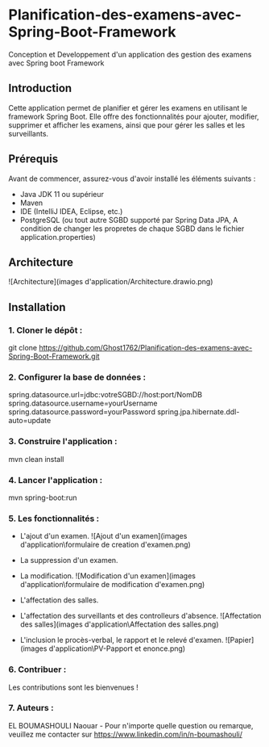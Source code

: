# Planification-des-examens-avec-Spring-Boot-Framework
Conception et Developpement d'un application des gestion des examens avec Spring boot Framework

## Introduction
Cette application permet de planifier et gérer les examens en utilisant le framework Spring Boot. Elle offre des fonctionnalités pour ajouter, modifier, supprimer et afficher les examens, ainsi que pour gérer les salles et les surveillants.

## Prérequis
Avant de commencer, assurez-vous d'avoir installé les éléments suivants :

- Java JDK 11 ou supérieur
- Maven
- IDE (IntelliJ IDEA, Eclipse, etc.)
- PostgreSQL (ou tout autre SGBD supporté par Spring Data JPA, A condition de changer les propretes de chaque SGBD dans le fichier application.properties)

## Architecture
![Architecture](images d'application/Architecture.drawio.png)


## Installation

### 1. Cloner le dépôt :
git clone https://github.com/Ghost1762/Planification-des-examens-avec-Spring-Boot-Framework.git

### 2. Configurer la base de données :
spring.datasource.url=jdbc:votreSGBD://host:port/NomDB
spring.datasource.username=yourUsername
spring.datasource.password=yourPassword
spring.jpa.hibernate.ddl-auto=update

### 3. Construire l'application :
mvn clean install

### 4. Lancer l'application :
mvn spring-boot:run

### 5. Les fonctionnalités :
- L'ajout d'un examen.
![Ajout d'un examen](images d'application\formulaire de creation d'examen.png)

- La suppression d'un examen.

- La modification.
![Modification d'un examen](images d'application\formulaire de modification d'examen.png)

- L'affectation des salles.
- L'affectation des surveillants et des controlleurs d'absence.
![Affectation des salles](images d'application\Affectation des salles.png)

- L'inclusion le procès-verbal, le rapport et le relevé d'examen.
![Papier](images d'application\PV-Papport et enonce.png)


### 6. Contribuer :
Les contributions sont les bienvenues !

### 7. Auteurs :
EL BOUMASHOULI Naouar - Pour n'importe quelle question ou remarque, veuillez me contacter sur https://www.linkedin.com/in/n-boumashouli/

